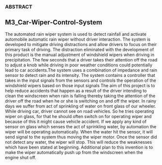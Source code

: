 ### ABSTRACT
## M3_Car-Wiper-Control-System


The automated rain wiper system is used to detect rainfall and activate automobile automatic rain wiper without driver interaction. The system is developed to mitigate driving distractions and allow drivers to focus on their primary task of driving. The distraction eliminated with the development of this product is the manual adjustment of windshield wipers when driving in precipitation. The few seconds that a driver takes their attention off the road to adjust a knob while driving in poor weather conditions could potentially lead to  car  accidents.The system uses a combination of impedance and rain sensor to detect rain and its intensity. The system contains a controller that takes in the input signals from the sensors and controls the operation of the windshield wipers based on those input signals  The aim of this project is to help reduce accidents that happen as a result of the driver intending to clean the windscreen when rain is falling thereby taking the attention of the driver off the road when he or she is switching on and off the wiper. In rainy days we suffer from act of sprinkling of water on front glass of our wheeler. While driving car, driver cannot see on road vehicles. So he tries operating wiper on glass, for that he should often switch on for operating wiper and because of this it might cause vehicle accident. If we apply any kind of sensor on glass which senses the act of sprinkling water, by automation the wiper will be operating automatically. When the water hit the sensor, it will send signal to the system thus moving the wiper motor. Once the sensor did not detect any water, the  wiper  will stop.  This will  reduce the weaknesses which have been stated at beginning. Additional plan to this invention is to make the wiper automatically push up from the windscreen when the engine shut off.
